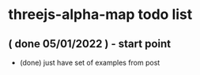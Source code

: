 # threejs-alpha-map todo list

## ( done 05/01/2022 ) - start point
* (done) just have set of examples from post
